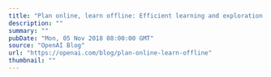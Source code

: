```yaml
---
title: "Plan online, learn offline: Efficient learning and exploration via model-based control"
description: ""
summary: ""
pubDate: "Mon, 05 Nov 2018 08:00:00 GMT"
source: "OpenAI Blog"
url: "https://openai.com/blog/plan-online-learn-offline"
thumbnail: ""
---
```


